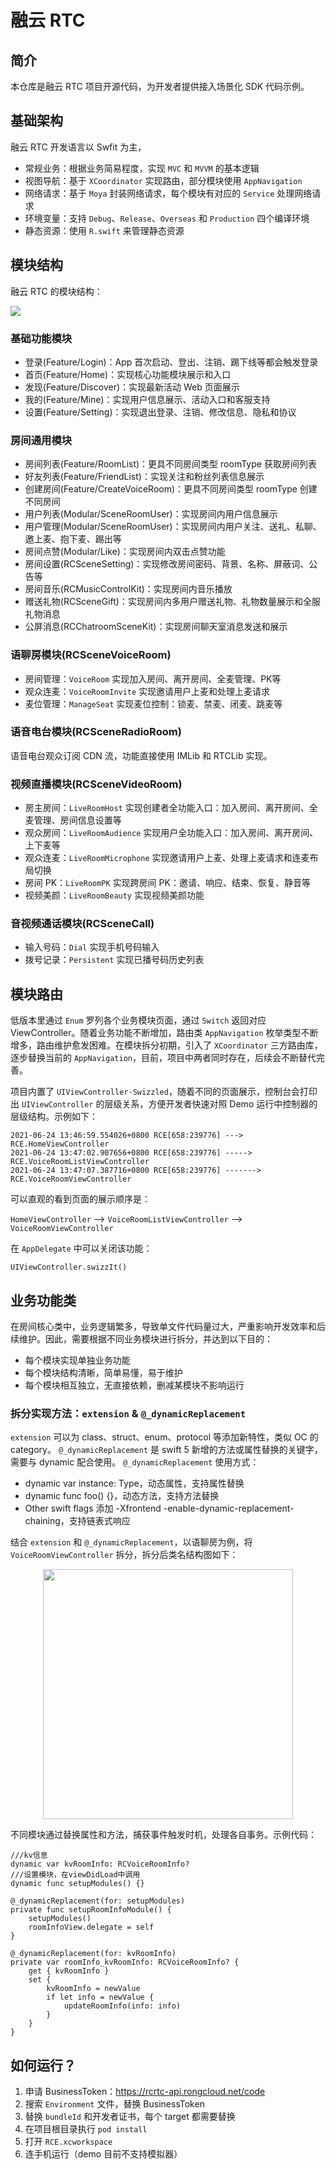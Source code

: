 # 融云 RTC

## 简介
本仓库是融云 RTC 项目开源代码，为开发者提供接入场景化 SDK 代码示例。

## 基础架构

融云 RTC 开发语言以 Swfit 为主，

* 常规业务：根据业务简易程度，实现 `MVC` 和 `MVVM` 的基本逻辑
* 视图导航：基于 `XCoordinator` 实现路由，部分模块使用 `AppNavigation`
* 网络请求：基于 `Moya` 封装网络请求，每个模块有对应的 `Service` 处理网络请求
* 环境变量：支持 `Debug`、`Release`、`Overseas` 和 `Production` 四个编译环境
* 静态资源：使用 `R.swift` 来管理静态资源


## 模块结构

融云 RTC 的模块结构：

![](https://tva1.sinaimg.cn/large/e6c9d24ely1h09hsslebwj213k0u0ad1.jpg)

### 基础功能模块

- 登录(Feature/Login)：App 首次启动、登出、注销、踢下线等都会触发登录
- 首页(Feature/Home)：实现核心功能模块展示和入口
- 发现(Feature/Discover)：实现最新活动 Web 页面展示
- 我的(Feature/Mine)：实现用户信息展示、活动入口和客服支持
- 设置(Feature/Setting)：实现退出登录、注销、修改信息、隐私和协议


### 房间通用模块

- 房间列表(Feature/RoomList)：更具不同房间类型 roomType 获取房间列表
- 好友列表(Feature/FriendList)：实现关注和粉丝列表信息展示
- 创建房间(Feature/CreateVoiceRoom)：更具不同房间类型 roomType 创建不同房间
- 用户列表(Modular/SceneRoomUser)：实现房间内用户信息展示
- 用户管理(Modular/SceneRoomUser)：实现房间内用户关注、送礼、私聊、邀上麦、抱下麦、踢出等
- 房间点赞(Modular/Like)：实现房间内双击点赞功能
- 房间设置(RCSceneSetting)：实现修改房间密码、背景、名称、屏蔽词、公告等
- 房间音乐(RCMusicControlKit)：实现房间内音乐播放
- 赠送礼物(RCSceneGift)：实现房间内多用户赠送礼物、礼物数量展示和全服礼物消息
- 公屏消息(RCChatroomSceneKit)：实现房间聊天室消息发送和展示

### 语聊房模块(RCSceneVoiceRoom)

- 房间管理：`VoiceRoom` 实现加入房间、离开房间、全麦管理、PK等
- 观众连麦：`VoiceRoomInvite` 实现邀请用户上麦和处理上麦请求
- 麦位管理：`ManageSeat` 实现麦位控制：锁麦、禁麦、闭麦、跳麦等

### 语音电台模块(RCSceneRadioRoom)

语音电台观众订阅 CDN 流，功能直接使用 IMLib 和 RTCLib 实现。

### 视频直播模块(RCSceneVideoRoom)

- 房主房间：`LiveRoomHost` 实现创建者全功能入口：加入房间、离开房间、全麦管理、房间信息设置等
- 观众房间：`LiveRoomAudience` 实现用户全功能入口：加入房间、离开房间、上下麦等
- 观众连麦：`LiveRoomMicrophone` 实现邀请用户上麦、处理上麦请求和连麦布局切换
- 房间 PK：`LiveRoomPK` 实现跨房间 PK：邀请、响应、结束、恢复、静音等
- 视频美颜：`LiveRoomBeauty` 实现视频美颜功能

### 音视频通话模块(RCSceneCall)

- 输入号码：`Dial` 实现手机号码输入
- 拨号记录：`Persistent` 实现已播号码历史列表

## 模块路由

低版本里通过 `Enum` 罗列各个业务模块页面，通过 `Switch` 返回对应 ViewController。随着业务功能不断增加，路由类 `AppNavigation` 枚举类型不断增多，路由维护愈发困难。在模块拆分初期，引入了 `XCoordinator` 三方路由库，逐步替换当前的 `AppNavigation`，目前，项目中两者同时存在，后续会不断替代完善。

项目内置了 `UIViewController-Swizzled`，随着不同的页面展示，控制台会打印出 `UIViewController` 的层级关系，方便开发者快速对照 Demo 运行中控制器的层级结构。示例如下：

```
2021-06-24 13:46:59.554026+0800 RCE[658:239776] ---> RCE.HomeViewController
2021-06-24 13:47:02.907656+0800 RCE[658:239776] -----> RCE.VoiceRoomListViewController
2021-06-24 13:47:07.387716+0800 RCE[658:239776] -------> RCE.VoiceRoomViewController
```

可以直观的看到页面的展示顺序是：

 `HomeViewController` --> `VoiceRoomListViewController` --> `VoiceRoomViewController`

在 `AppDelegate` 中可以关闭该功能：

`UIViewController.swizzIt()` 

## 业务功能类

在房间核心类中，业务逻辑繁多，导致单文件代码量过大，严重影响开发效率和后续维护。因此，需要根据不同业务模块进行拆分，并达到以下目的：

- 每个模块实现单独业务功能
- 每个模块结构清晰，简单易懂，易于维护
- 每个模块相互独立，无直接依赖，删减某模块不影响运行

### 拆分实现方法：`extension` & `@_dynamicReplacement`

`extension` 可以为 class、struct、enum、protocol 等添加新特性，类似 OC 的 category。
`@_dynamicReplacement` 是 swift 5 新增的方法或属性替换的关键字，需要与 dynamic 配合使用。
`@_dynamicReplacement` 使用方式：
- dynamic var instance: Type，动态属性，支持属性替换
- dynamic func foo() {}，动态方法，支持方法替换
- Other swift flags 添加 -Xfrontend -enable-dynamic-replacement-chaining，支持链表式响应

结合 `extension` 和 `@_dynamicReplacement`，以语聊房为例，将 `VoiceRoomViewController` 拆分，拆分后类名结构图如下：
<div align=center>
<img src="https://tva1.sinaimg.cn/large/008i3skNly1grt8zygt19j30u013kn3o.jpg" width="400px" height="auto" />
</div>

不同模块通过替换属性和方法，捕获事件触发时机，处理各自事务。示例代码：
```
///kv信息
dynamic var kvRoomInfo: RCVoiceRoomInfo?
///设置模块，在viewDidLoad中调用
dynamic func setupModules() {}

@_dynamicReplacement(for: setupModules)
private func setupRoomInfoModule() {
	setupModules()
	roomInfoView.delegate = self
}
    
@_dynamicReplacement(for: kvRoomInfo)
private var roomInfo_kvRoomInfo: RCVoiceRoomInfo? {
	get { kvRoomInfo }
	set {
		kvRoomInfo = newValue
		if let info = newValue {
			updateRoomInfo(info: info)
		}
	}
}
```

## 如何运行？

1. 申请 BusinessToken：https://rcrtc-api.rongcloud.net/code
2. 搜索 `Environment` 文件，替换 BusinessToken
3. 替换 `bundleId` 和开发者证书，每个 target 都需要替换
4. 在项目根目录执行 `pod install`
5. 打开 `RCE.xcworkspace`
6. 连手机运行（demo 目前不支持模拟器）
